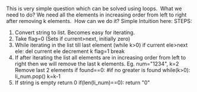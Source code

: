 This is very simple question which can be solved using loops.
​
What we need to do?
We need all the elements in increasing order from left to right after removing k elements.
​
How can we do it?
Simple Intuition here:
STEPS:
1. Convert string to list. Becomes easy for iterating.
2. Take flag=0 (Sets if current>next, initially zero)
3. While iterating in the list till last element (while k>0)
if current ele>next ele:
del current ele
decrement k
flag=1
break
4. If after iterating the list all elements are in increasing order from left to right then we will remove the last k elements.
Eg. num="1234", k=2
Remove last 2 elements
if found==0: #if no greater is found
while(k>0):
li_num.pop()
k=k-1
5. If string is empty return 0
if(len(li_num)==0):
return "0"